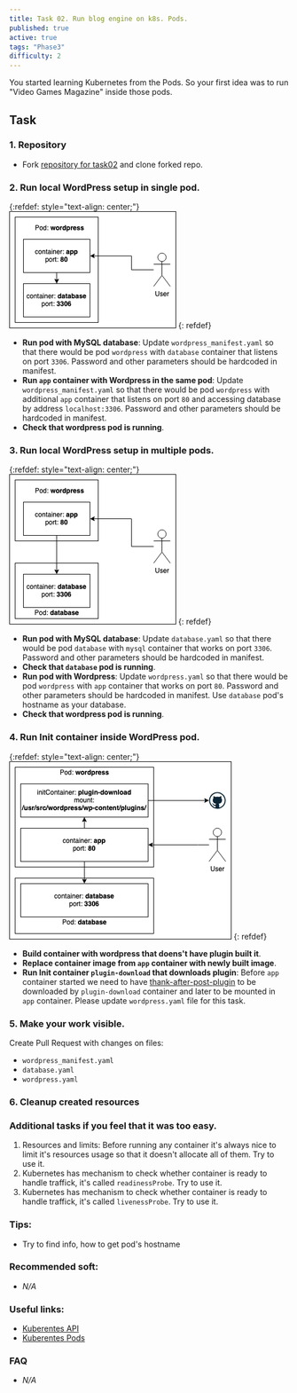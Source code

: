 ```yaml
---
title: Task 02. Run blog engine on k8s. Pods.
published: true
active: true
tags: "Phase3"
difficulty: 2
---
```


You started learning Kubernetes from the Pods. So your first idea was to run "Video Games Magazine" inside those pods.

<!--more-->

## Task

### 1. Repository

- Fork [repository for task02](https://github.com/learningdevops-makvaz-com/phase03_task02) and clone forked repo.

### 2. Run local WordPress setup in single pod.

{:refdef: style="text-align: center;"}
![Diagramm](assets/ph3_t2_p2.png)
{: refdef}

- **Run pod with MySQL database**: Update `wordpress_manifest.yaml` so that there would be pod `wordpress` with `database` container that listens on port `3306`. Password and other parameters should be hardcoded in manifest.
- **Run `app` container with Wordpress in the same pod**: Update `wordpress_manifest.yaml` so that there would be pod `wordpress` with additional `app` container that listens on port `80` and accessing database by address `localhost:3306`. Password and other parameters should be hardcoded in manifest.
- **Check that wordpress pod is running**.

### 3. Run local WordPress setup in multiple pods.

{:refdef: style="text-align: center;"}
![Diagramm](assets/ph3_t2_p3.png)
{: refdef}

- **Run pod with MySQL database**: Update `database.yaml` so that there would be pod `database` with `mysql` container that works on port `3306`. Password and other parameters should be hardcoded in manifest.
- **Check that `database` pod is running**.
- **Run pod with Wordpress**: Update `wordpress.yaml` so that there would be pod `wordpress` with `app` container that works on port `80`. Password and other parameters should be hardcoded in manifest. Use `database` pod's hostname as your database.
- **Check that wordpress pod is running**.

### 4. Run Init container inside WordPress pod.

{:refdef: style="text-align: center;"}
![Diagramm](assets/ph3_t2_p4.png)
{: refdef}

- **Build container with wordpress that doens't have plugin built it**.
- **Replace container image from `app` container with newly built image**.
- **Run Init container `plugin-download` that downloads plugin**: Before `app` container started we need to have [thank-after-post-plugin](https://github.com/korney4eg/thank-after-post-plugin) to be downloaded by `plugin-download` container and later to be mounted in `app` container. Please update `wordpress.yaml` file for this task.

### 5. Make your work visible.

Create Pull Request with changes on files:

- `wordpress_manifest.yaml`
- `database.yaml`
- `wordpress.yaml`


### 6. Cleanup created resources

### Additional tasks if you feel that it was too easy.

1. Resources and limits: Before running any container it's always nice to limit it's resources usage so that it doesn't allocate all of them. Try to use it.
2. Kubernetes has mechanism to check whether container is ready to handle traffick, it's called `readinessProbe`. Try to use it.
3. Kubernetes has mechanism to check whether container is ready to handle traffick, it's called `livenessProbe`. Try to use it.

### Tips:

- Try to find info, how to get pod's hostname

### Recommended soft:

- _N/A_

### Useful links:

- [Kuberentes API](https://kubernetes.io/docs/reference/generated/kubernetes-api/v1.22/)
- [Kuberentes Pods](https://kubernetes.io/docs/concepts/workloads/pods/)

### FAQ

- _N/A_
